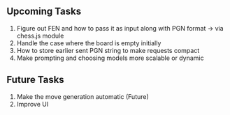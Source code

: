 ## Upcoming Tasks
1. Figure out FEN and how to pass it as input along with PGN format -> via chess.js module
2. Handle the case where the board is empty initially
3. How to store earlier sent PGN string to make requests compact
4. Make prompting and choosing models more scalable or dynamic

## Future Tasks
1. Make the move generation automatic (Future)
2. Improve UI